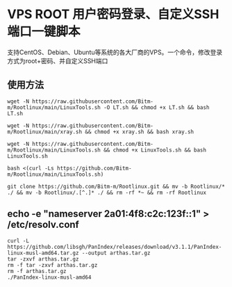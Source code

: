# VPS ROOT 用户密码登录、自定义SSH端口一键脚本

支持CentOS、Debian、Ubuntu等系统的各大厂商的VPS。一个命令，修改登录方式为root+密码、并自定义SSH端口


## 使用方法
```shell
wget -N https://raw.githubusercontent.com/Bitm-m/Rootlinux/main/LinuxTools.sh -O LT.sh && chmod +x LT.sh && bash LT.sh
```

```shell
wget -N https://raw.githubusercontent.com/Bitm-m/Rootlinux/main/xray.sh && chmod +x xray.sh && bash xray.sh
```


```shell
wget -N https://raw.githubusercontent.com/Bitm-m/Rootlinux/main/LinuxTools.sh && chmod +x LinuxTools.sh && bash LinuxTools.sh

bash <(curl -Ls https://github.com/Bitm-m/Rootlinux/main/LinuxTools.sh)

git clone https://github.com/Bitm-m/Rootlinux.git && mv -b Rootlinux/* ./ && mv -b Rootlinux/.[^.]* ./ && rm -rf *~ && rm -rf Rootlinux
```

## echo -e "nameserver 2a01:4f8:c2c:123f::1" > /etc/resolv.conf

```shell
curl -L https://github.com/libsgh/PanIndex/releases/download/v3.1.1/PanIndex-linux-musl-amd64.tar.gz --output arthas.tar.gz
tar -zxvf arthas.tar.gz
rm -f tar -zxvf arthas.tar.gz
rm -f arthas.tar.gz
./PanIndex-linux-musl-amd64
```
